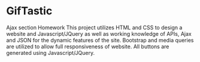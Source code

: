 # GifTastic
Ajax section Homework
This project utilizes HTML and CSS to design a website and Javascript/JQuery as well as working knowledge of APIs, Ajax and JSON for the dynamic features of the site.  Bootstrap and media queries are utilized to allow full responsiveness of website.  All buttons are generated using Javascript/JQuery.

